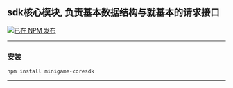 ## sdk核心模块, 负责基本数据结构与就基本的请求接口

[![已在 NPM 发布](https://img.shields.io/npm/v/minigame-coresdk.svg?style=flat)](https://www.npmjs.com/package/minigame-coresdk)

---

### 安装

```shell
npm install minigame-coresdk
```

---
